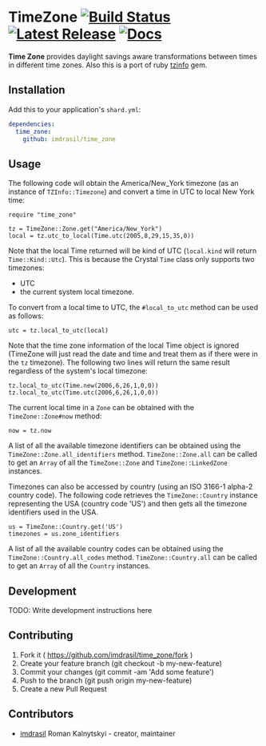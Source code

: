 # TimeZone [![Build Status](https://travis-ci.org/imdrasil/time_zone.svg)](https://travis-ci.org/imdrasil/time_zone) [![Latest Release](https://img.shields.io/github/release/imdrasil/time_zone.svg)](https://github.com/imdrasil/time_zone/releases) [![Docs](https://img.shields.io/badge/docs-available-brightgreen.svg)](https://imdrasil.github.io/time_zone/latest/)

**Time Zone** provides daylight savings aware transformations between times in different time zones. Also this is a port of ruby [tzinfo](https://github.com/tzinfo/tzinfo) gem.

## Installation

Add this to your application's `shard.yml`:

```yaml
dependencies:
  time_zone:
    github: imdrasil/time_zone
```

## Usage

The following code will obtain the America/New_York timezone (as an instance
of `TZInfo::Timezone`) and convert a time in UTC to local New York time:

```crystal
require "time_zone"

tz = TimeZone::Zone.get("America/New_York")
local = tz.utc_to_local(Time.utc(2005,8,29,15,35,0))
```

Note that the local Time returned will be kind of UTC (`local.kind` will
return `Time::Kind::Utc`). This is because the Crystal `Time` class only supports two timezones:
* UTC 
* the current system local timezone.

To convert from a local time to UTC, the `#local_to_utc` method can be used as
follows:

```crystal
utc = tz.local_to_utc(local)
```

Note that the time zone information of the local Time object is ignored (TimeZone
will just read the date and time and treat them as if there were in the `tz`
timezone). The following two lines will return the same result regardless of
the system's local timezone:

```crystal
tz.local_to_utc(Time.new(2006,6,26,1,0,0))
tz.local_to_utc(Time.utc(2006,6,26,1,0,0))
```

The current local time in a `Zone` can be obtained with the
`TimeZone::Zone#now` method:

```crystal
now = tz.now
```

A list of all the available timezone identifiers can be obtained using the
`TimeZone::Zone.all_identifiers` method. `TimeZone::Zone.all` can be called
to get an `Array` of all the `TimeZone::Zone` and `TimeZone::LinkedZone` instances.

Timezones can also be accessed by country (using an ISO 3166-1 alpha-2 country
code). The following code retrieves the `TimeZone::Country` instance representing
the USA (country code 'US') and then gets all the timezone identifiers used in
the USA.

```crystal
us = TimeZone::Country.get('US')
timezones = us.zone_identifiers
```

A list of all the available country codes can be obtained using the
`TimeZone::Country.all_codes` method. `TimeZone::Country.all` can be called to get
an `Array` of all the `Country` instances.

## Development

TODO: Write development instructions here

## Contributing

1. Fork it ( https://github.com/imdrasil/time_zone/fork )
2. Create your feature branch (git checkout -b my-new-feature)
3. Commit your changes (git commit -am 'Add some feature')
4. Push to the branch (git push origin my-new-feature)
5. Create a new Pull Request

## Contributors

- [imdrasil](https://github.com/[your-github-name]) Roman Kalnytskyi - creator, maintainer

